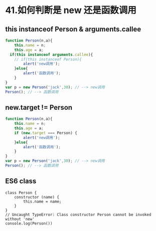 # 41.如何判断是 new 还是函数调用

## this instanceof Person & arguments.callee
```js
function Person(n,a){    
	this.name = n;
	this.age = a;
  if(this instanceof arguments.callee){
	// if(this instanceof Person){
		alert('new调用');
	}else{
		alert('函数调用');
	}
}
var p = new Person('jack',30); // --> new调用
Person(); // --> 函数调用

```

## new.target != Person
```js
function Person(n,a){    
	this.name = n;
	this.age = a;
	if (new.target === Person) {
		alert('new调用');
	}else{
		alert('函数调用');
	}
}
var p = new Person('jack',30); // --> new调用
Person(); // --> 函数调用
```

## ES6 class
```es6
class Person {
    constructor (name) {
        this.name = name;
    }
}
// Uncaught TypeError: Class constructor Person cannot be invoked without 'new'
console.log(Person())
```